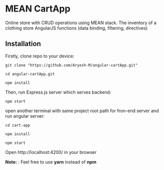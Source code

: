 # MEAN CartApp

Online store with CRUD operations using MEAN stack.
The inventory of a clothing store
AngularJS functions (data binding, filtering, directives)


## Installation

Firstly, clone repo to your device:

```
git clone "https://github.com/Aryesh-M/angular-cartApp.git"
```
```
cd angular-cartApp.git
```
```
npm install
```
Then, run Express.js server which serves backend:
```
npm start
```
open another terminal with same project root path for fron-end server and run angular server:
```
cd cart-app
```
```
npm install
```
```
npm start
```
Open http://localhost:4200/ in your browser

**Note:** : Feel free to use **yarn** instead of **npm**
 
